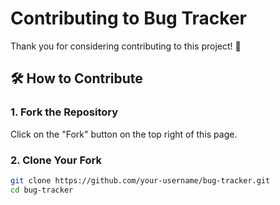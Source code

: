 # Contributing to Bug Tracker

Thank you for considering contributing to this project! 🚀

## 🛠️ How to Contribute

### 1. Fork the Repository
Click on the "Fork" button on the top right of this page.

### 2. Clone Your Fork
```bash
git clone https://github.com/your-username/bug-tracker.git
cd bug-tracker
